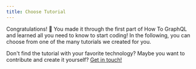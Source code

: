```yaml
---
title: Choose Tutorial
---
```


Congratulations! 🎉 You made it through the first part of How To GraphQL and learned all you need to know to start coding! In the following, you can choose from one of the many tutorials we created for you. 

Don't find the tutorial with your favorite technology? Maybe you want to contribute and create it yourself? [Get in touch!](mailto:nikolas@graph.cool)